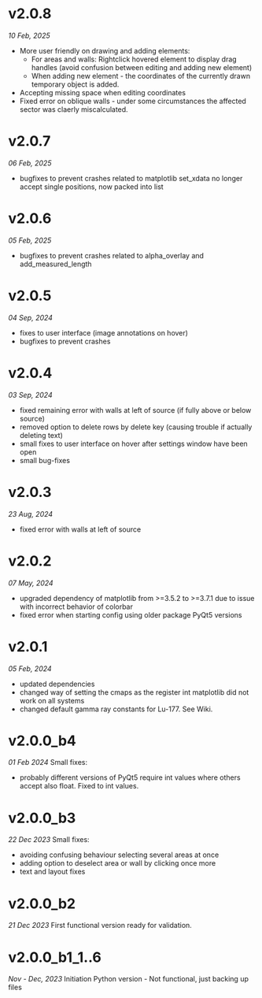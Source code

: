 # v2.0.8
_10 Feb, 2025_

- More user friendly on drawing and adding elements:
	- For areas and walls: Rightclick hovered element to display drag handles (avoid confusion between editing and adding new element)
	- When adding new element - the coordinates of the currently drawn temporary object is added.
- Accepting missing space when editing coordinates
- Fixed error on oblique walls - under some circumstances the affected sector was claerly miscalculated.

# v2.0.7
_06 Feb, 2025_
- bugfixes to prevent crashes related to matplotlib set_xdata no longer accept single positions, now packed into list

# v2.0.6
_05 Feb, 2025_
- bugfixes to prevent crashes related to alpha_overlay and add_measured_length

# v2.0.5
_04 Sep, 2024_
- fixes to user interface (image annotations on hover)
- bugfixes to prevent crashes

# v2.0.4
_03 Sep, 2024_
- fixed remaining error with walls at left of source (if fully above or below source)
- removed option to delete rows by delete key (causing trouble if actually deleting text)
- small fixes to user interface on hover after settings window have been open
- small bug-fixes

# v2.0.3
_23 Aug, 2024_
- fixed error with walls at left of source

# v2.0.2
_07 May, 2024_
- upgraded dependency of matplotlib from >=3.5.2 to >=3.7.1 due to issue with incorrect behavior of colorbar
- fixed error when starting config using older package PyQt5 versions

# v2.0.1
_05 Feb, 2024_
- updated dependencies
- changed way of setting the cmaps as the register int matplotlib did not work on all systems
- changed default gamma ray constants for Lu-177. See Wiki.

# v2.0.0_b4
_01 Feb 2024_
Small fixes:
- probably different versions of PyQt5 require int values where others accept also float. Fixed to int values.

# v2.0.0_b3
_22 Dec 2023_
Small fixes:
- avoiding confusing behaviour selecting several areas at once
- adding option to deselect area or wall by clicking once more
- text and layout fixes

# v2.0.0_b2
_21 Dec 2023_
First functional version ready for validation.

# v2.0.0_b1_1..6
_Nov - Dec, 2023_
Initiation Python version - Not functional, just backing up files